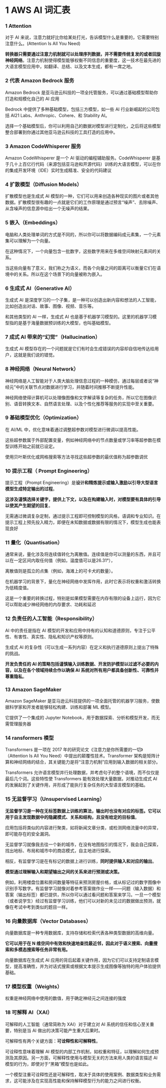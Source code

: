 # 1 AWS AI 词汇表

### 1 Attention

对于 AI 来说，注意力就好比你给某处打光，告诉模型什么是重要的，它需要特别注意什么。(Attention Is All You Need)

**转换器只需要通过注意力机制就可以处理序列数据，并不需要传统复发的或者回旋神经网络**。注意力机制使得模型能够权衡不同信息的重要度，这一技术在最先进的大语言模型应用中，如翻译、总结、以及文本生成，都有一席之地。

### 2 代表 Amazon Bedrock 服务

Amazon Bedrock 是亚马逊云科技的一项全托管服务，可以通过基础模型帮助你打造和规模化自己的 AI 应用

Bedrock 中提供了多种基础模型，包括三方模型，如一些 AI 行业新崛起的公司包括 AI21 Labs、Anthropic、Cohere、和 Stability AI。

选择一个基础模型后，你可以利用自己的数据对模型进行定制化，之后将这些模型整合部署到你通过其他亚马逊云科技的工具打造的应用中。

### 3 Amazon CodeWhisperer 服务

Amazon CodeWhisperer 是一个 AI 驱动的编程辅助服务。CodeWhisperer 是基于几十上百亿行代码（来源包括亚马逊和开源代码）训练的大语言模型，可以在你的集成开发环境（IDE）实时生成精准、安全的代码建议

### 4 扩散模型（Diffusion Models）

扩散模型也是生成式 AI 模型的一种，它们可以用来创造各种现实的图片或者其他数据。扩散模型很有趣的一点就是它们的工作原理是通过预言“噪声”、去除噪声、从含噪声的信息源中给出一个无噪声的结果。

### 5 嵌入（Embeddings）

电脑和人类处理单词的方式是不同的，所以你可以将数据编码成元素集，一个元素集可以理解为一个向量。

在这种情况下，一个向量包含一批数字，这些数字用来在多维空间映射元素间的关系。

当这些向量有了意义，我们称之为语义，而各个向量之间的距离可以衡量它们在语境中的关系。所以在这个场景下的向量被称为嵌入。

### 6 生成式 AI（Generative AI）

生成式 AI 是深度学习的一个子集，是一种可以创造出新内容和想法的人工智能，比如创造出对话、故事、图像、视频、音乐等。

和其他类型的 AI 一样，生成式 AI 也是基于机器学习模型的。这里的机器学习模型指的是基于海量数据预训练的大模型，也叫基础模型。

### 7 成式 AI 带来的“幻觉”（Hallucination）

生成式 AI 模型存在的一个问题就是它们有时会生成错误的内容却自信地传达给用户，这就是我们说的错觉。

### 8 神经网络（Neural Network）

神经网络是人工智能对于人类大脑处理信息过程的一种模仿，通过每层或者说“神经元”中的关联节点对数据进行学习，并随着时间推移不断提升性能。

神经网络使得计算机可以处理像图像和文字解读等复杂的任务，所以它在图像识别、语音转换文本、自然语言处理、以及个性化推荐等服务的实现中至关重要。

### 9 基础模型优化（Optimization） 

在 AI/ML 中，优化意味着通过调整超参数对模型进行微调以提高性能。

这些超参数属于外部配置变量，例如神经网络中的节点数量或学习率等超参数在模型训练开始之前就已设定。

使用贝叶斯优化或网格搜索等方法寻找这些超参数的最优值称为超参数调优

### 10 提示工程（ Prompt Engineering）

提示工程（Prompt Engineering）是**设计和精炼提示或输入激励以引导大型语言模型生成特定输出的过程**。

**这涉及谨慎选择关键字，提供上下文，以及在构建输入时，对模型要有具体的引导以使其产生期望的回复**。

无需通过微调复杂定制，通过提示工程即可控制模型的风格，语调和专业知识。在提示工程上预先投入精力，即便在未知数据或数据有限的情况下，模型生成也能表现良好

### 11 量化（Quantisation）

通常来说，量化涉及将连续值转化为离散值。连续值是你可以测量的东西，并且可以在一定区间内取任何值（例如，温度值可以是26.31°），

离散值则是孤立的点集（例如，海滩上的可卡犬的数量）。

在机器学习的背景下，量化在神经网络中发挥作用，此时它表示将权重和激活转换为低精度值。

这是一个重要的转换过程，特别是如果模型需要在内存有限的设备上运行，因为它可以帮助减少神经网络的内存要求、功耗和延迟

### 12 负责任的人工智能（Responsibility）

AI 中的责任是指在 AI 模型的开发和应用中持有的认知和道德原则，专注于公平性、有害性、真实性、隐私和知识产权等原则。

生成式 AI 的复杂性（可以生成一系列内容）在定义和执行道德原则上提出了特殊的挑战。

**开发负责任的 AI 的策略包括谨慎输入训练数据、开发防护模型以过滤不必要的内容，以及在各个领域持续合作以确保 AI 系统对所有用户都具备创新性、可靠性并尊重隐私**。

### 13 Amazon SageMaker

Amazon SageMaker 是亚马逊云科技提供的一项全面托管的机器学习服务，使数据科学家和开发者能够轻松构建、训练和部署 ML 模型。

它提供了一个集成的 Jupyter Notebook，用于数据探索、分析和模型开发，而无需管理服务器

### 14 ransformers 模型

Transformers 是一项在 2017 年的研究论文《注意力是你所需要的一切》（Attention Is All You Need）中提出的颠覆性技术。Transformer 架构是矩阵计算和神经网络的结合，其关键能力是将“注意力机制”应用到输入数据的相关部分。

Transformers 允许语言模型并行处理数据，并考虑句子的整个语境，而不仅仅是最后几个词。这些特性使 Transformers 能有效处理大量数据，对推动生成式 AI 的发展起到了关键作用，并形成了能执行复杂任务的大型语言模型的基础。

### 15 无监督学习（Unsupervised Learning）

**无监督学习是一种在无标签数据上训练的算法，输出时也没有对应的标签。它可以用于自主发现数据中的隐藏模式、关系和结构，且没有给定的目标值**。

应用包括将类似的内容进行聚类，如将新闻文章分类，或检测网络流量中的异常，即可能存在的安全漏洞。

无监督学习就像我去往一个新的城市，在没有地图指引的情况下，我会自己探索，找出地标、布局和城市中的商店模式，自主地进行探索。


相反，有监督学习是在有标记的数据上进行训练，**同时提供输入和对应的输出**。

**模型通过理解输入和期望输出之间的关系来进行预测或决策。**

例如，利用楼盘位置和房间数量等特征来预测房屋价格，或从标记过的数字图像中识别手写数字。有监督学习就像对着参考答案做作业一样——问题（输入数据）和答案（输出标签）都已提供，所以你可以通过看问题和答案来学习。一旦一个模型（或者说学生）经过有监督学习训练，他们可以对新的未见过的数据做出预测，就像在考试中考到类似的题目一样。

### 16 向量数据库（Vector Databases）

向量数据库是一种专用数据库，支持存储和检索代表各种类型数据的高维向量。

**它可以用于在 N 维空间中有效和快速地查找最近邻，因此对于语义搜索、向量搜索和多模态搜索等任务非常有用。**

向量数据库在生成式 AI 应用的背后起着关键作用，因为它们可以支持定制语言模型，提高准确性，并为对话式搜索或根据文本提示生成图像等独特的用户体验提供基础。

### 17 模型权重（Weights）

权重是神经网络中使用的数值，用于确定神经元之间连接的强度

### 18 可解释 AI（XAI）

可解释的人工智能（通常简称为 XAI）对于建立对 AI 系统的信任和信心至关重要，特别是当 AI 做出的决策可能产生重大后果时。

可解释性有两个关键方面：**可诠释性和可解释性**。

可诠释性意味着理解 AI 模型的内部工作机制，如权重和特征，以理解如何生成预测及其原因。另一方面，可解释性使用与模型无关的方法来用人类的语言描述 AI 模型的行为，即使对于“黑箱”模型也是如此。

一个模型注重可诠释性还是可解释性，取决于具体的使用案例、数据类型和业务需求，这可能涉及在实现高性能和保持解释模型行为的能力之间进行权衡。

